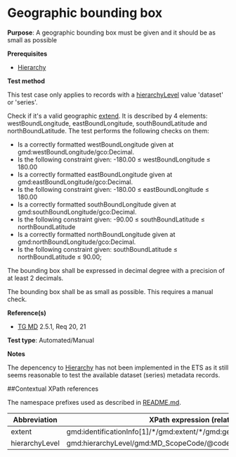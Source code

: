 # Geographic bounding box

**Purpose**: A geographic bounding box must be given and it should be as small as possible

**Prerequisites**

* [Hierarchy](./hierarchy)

**Test method**

This test case only applies to records with a [hierarchyLevel](#hierarchyLevel) value 'dataset' or 'series'.

Check if it's a valid geographic [extend](#extent). It is described by 4 elements: westBoundLongitude, eastBoundLongitude, southBoundLatitude and northBoundLatitude. The test performs the following checks on them:
*	Is a correctly formatted westBoundLongitude given at gmd:westBoundLongitude/gco:Decimal.
*	Is the following constraint given: -180.00 ≤ westBoundLongitude ≤ 180.00
*	Is a correctly formatted eastBoundLongitude given at gmd:eastBoundLongitude/gco:Decimal.
*	Is the following constraint given: -180.00 ≤ eastBoundLongitude ≤ 180.00
*	Is a correctly formatted southBoundLongitude given at gmd:southBoundLongitude/gco:Decimal.
*	Is the following constraint given: -90.00 ≤ southBoundLatitude ≤ northBoundLatitude
*	Is a correctly formatted northBoundLongitude given at gmd:northBoundLongitude/gco:Decimal.
*	Is the following constraint given: southBoundLatitude ≤ northBoundLatitude ≤ 90.00;

The bounding box shall be expressed in decimal degree with a precision of at least 2 decimals.

The bounding box shall be as small as possible. This requires a manual check.

**Reference(s)**	 

* [TG MD](./README#ref_TG_MD) 2.5.1, Req 20, 21

**Test type**: Automated/Manual

**Notes**

The depencency to [Hierarchy](./hierarchy) has not been implemented in the ETS as it still seems reasonable to test the available dataset (series) metadata records.  

##Contextual XPath references

The namespace prefixes used as described in [README.md](./README#namespaces).

Abbreviation                                   |  XPath expression (relative to gmd:MD_Metadata)
-----------------------------------------------| -------------------------------------------------------------------------
<a name="extent"></a> extent  | gmd:identificationInfo[1]/\*/gmd:extent/\*/gmd:geographicElement/gmd:EX_GeographicBoundingBox
<a name="hierarchyLevel"></a> hierarchyLevel | gmd:hierarchyLevel/gmd:MD_ScopeCode/@codeListValue
